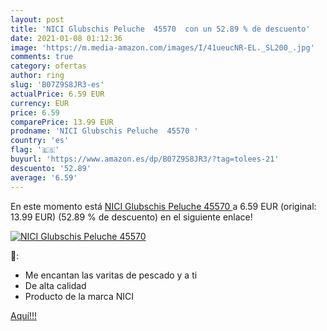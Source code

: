 ```yaml
---
layout: post
title: 'NICI Glubschis Peluche  45570  con un 52.89 % de descuento'
date: 2021-01-08 01:12:36
image: 'https://m.media-amazon.com/images/I/41ueucNR-EL._SL200_.jpg'
comments: true
category: ofertas
author: ring
slug: 'B07Z9S8JR3-es'
actualPrice: 6.59 EUR
currency: EUR
price: 6.59
comparePrice: 13.99 EUR
prodname: 'NICI Glubschis Peluche  45570 '
country: 'es'
flag: '🇪🇸'
buyurl: 'https://www.amazon.es/dp/B07Z9S8JR3/?tag=tolees-21'
descuento: '52.89'
average: '6.59'
---
```


En este momento está [NICI Glubschis Peluche  45570 ](https://www.amazon.es/dp/B07Z9S8JR3/?tag=tolees-21) a 6.59 EUR (original: 13.99 EUR) (52.89 %  de descuento) en el siguiente enlace!

[![NICI Glubschis Peluche  45570 ](https://m.media-amazon.com/images/I/41ueucNR-EL._SL200_.jpg)](https://www.amazon.es/dp/B07Z9S8JR3/?tag=tolees-21)

🔎:

- Me encantan las varitas de pescado y a ti
- De alta calidad
- Producto de la marca NICI

[Aquí!!!](https://www.amazon.es/dp/B07Z9S8JR3/?tag=tolees-21)
